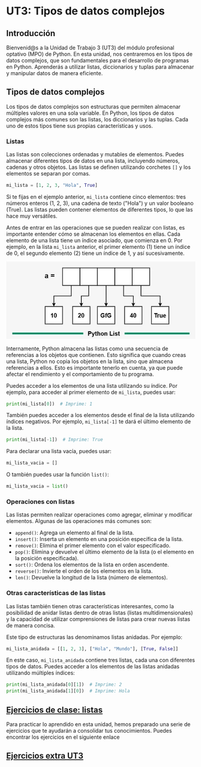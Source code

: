 # UT3: Tipos de datos complejos

## Introducción

Bienvenid@s a la Unidad de Trabajo 3 (UT3) del módulo profesional optativo (MPO) de Python. En esta unidad, nos centraremos en los tipos de datos complejos, que son fundamentales para el desarrollo de programas en Python. Aprenderás a utilizar listas, diccionarios y tuplas para almacenar y manipular datos de manera eficiente.

## Tipos de datos complejos

Los tipos de datos complejos son estructuras que permiten almacenar múltiples valores en una sola variable. En Python, los tipos de datos complejos más comunes son las listas, los diccionarios y las tuplas. Cada uno de estos tipos tiene sus propias características y usos.

### Listas

Las listas son colecciones ordenadas y mutables de elementos. Puedes almacenar diferentes tipos de datos en una lista, incluyendo números, cadenas y otros objetos. Las listas se definen utilizando corchetes `[]` y los elementos se separan por comas.

```python
mi_lista = [1, 2, 3, "Hola", True]
```

Si te fijas en el ejemplo anterior, `mi_lista` contiene cinco elementos: tres números enteros (1, 2, 3), una cadena de texto ("Hola") y un valor booleano (True). Las listas pueden contener elementos de diferentes tipos, lo que las hace muy versátiles.

Antes de entrar en las operaciones que se pueden realizar con listas, es importante entender cómo se almacenan los elementos en ellas. Cada elemento de una lista tiene un índice asociado, que comienza en 0. Por ejemplo, en la lista `mi_lista` anterior, el primer elemento (1) tiene un índice de 0, el segundo elemento (2) tiene un índice de 1, y así sucesivamente.

![Imagen de una lista](../../assets/img/python-list.png)

Internamente, Python almacena las listas como una secuencia de referencias a los objetos que contienen. Esto significa que cuando creas una lista, Python no copia los objetos en la lista, sino que almacena referencias a ellos. Esto es importante tenerlo en cuenta, ya que puede afectar el rendimiento y el comportamiento de tu programa.

Puedes acceder a los elementos de una lista utilizando su índice. Por ejemplo, para acceder al primer elemento de `mi_lista`, puedes usar:

```python
print(mi_lista[0])  # Imprime: 1
```

También puedes acceder a los elementos desde el final de la lista utilizando índices negativos. Por ejemplo, `mi_lista[-1]` te dará el último elemento de la lista.

```python
print(mi_lista[-1])  # Imprime: True
```

Para declarar una lista vacía, puedes usar:

```python
mi_lista_vacia = []
```

O también puedes usar la función `list()`:

```python
mi_lista_vacia = list()
```

### Operaciones con listas

Las listas permiten realizar operaciones como agregar, eliminar y modificar elementos. Algunas de las operaciones más comunes son:

- `append()`: Agrega un elemento al final de la lista.
- `insert()`: Inserta un elemento en una posición específica de la lista.
- `remove()`: Elimina el primer elemento con el valor especificado.
- `pop()`: Elimina y devuelve el último elemento de la lista (o el elemento en la posición especificada).
- `sort()`: Ordena los elementos de la lista en orden ascendente.
- `reverse()`: Invierte el orden de los elementos en la lista.
- `len()`: Devuelve la longitud de la lista (número de elementos).

### Otras características de las listas

Las listas también tienen otras características interesantes, como la posibilidad de anidar listas dentro de otras listas (listas multidimensionales) y la capacidad de utilizar comprensiones de listas para crear nuevas listas de manera concisa.

Este tipo de estructuras las denominamos listas anidadas. Por ejemplo:

```python
mi_lista_anidada = [[1, 2, 3], ["Hola", "Mundo"], [True, False]]
```

En este caso, `mi_lista_anidada` contiene tres listas, cada una con diferentes tipos de datos. Puedes acceder a los elementos de las listas anidadas utilizando múltiples índices:

```python
print(mi_lista_anidada[0][1])  # Imprime: 2
print(mi_lista_anidada[1][0])  # Imprime: Hola
```

## [Ejercicios de clase: listas](ejercicios_listas_clase.md)

Para practicar lo aprendido en esta unidad, hemos preparado una serie de ejercicios que te ayudarán a consolidar tus conocimientos. Puedes encontrar los ejercicios en el siguiente enlace

## [Ejercicios extra UT3](ejercicios_ut3_extra.md)

